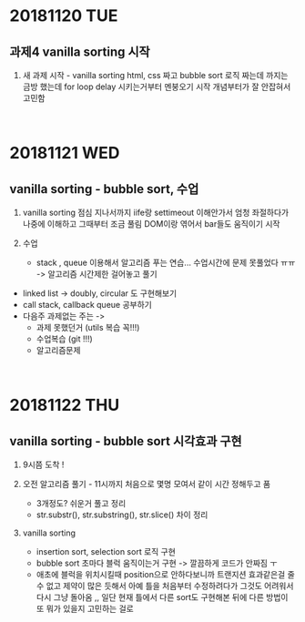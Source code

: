 # 20181120 TUE
## 과제4 vanilla sorting 시작

1. 새 과제 시작 - vanilla sorting
html, css 짜고 bubble sort 로직 짜는데 까지는 금방 했는데 for loop delay 시키는거부터 멘붕오기 시작
개념부터가 잘 안잡혀서 고민함
<br />


# 20181121 WED
## vanilla sorting - bubble sort, 수업

1. vanilla sorting
점심 지나서까지 iife랑 settimeout 이해안가서 엄청 좌절하다가 나중에 이해하고 그때부터 조금 풀림
DOM이랑 엮어서 bar들도 움직이기 시작

2. 수업
    - stack , queue 이용해서 알고리즘 푸는 연습...
수업시간에 문제 못풀었다 ㅠㅠ -> 알고리즘 시간제한 걸어놓고 풀기

- linked list -> doubly, circular 도 구현해보기
- call stack, callback queue 공부하기
- 다음주 과제없는 주는 ->
  - 과제 못했던거 (utils 복습 꼭!!!)
  - 수업복습 (git !!!)
  - 알고리즘문제
<br />


# 20181122 THU
## vanilla sorting - bubble sort 시각효과 구현

1. 9시쯤 도착 ! 

2. 오전 알고리즘 풀기 - 11시까지 
처음으로 몇명 모여서 같이 시간 정해두고 품
    - 3개정도? 쉬운거 풀고 정리 
    - str.substr(), str.substring(), str.slice() 차이 정리 

3. vanilla sorting
    - insertion sort, selection sort 로직 구현 
    - bubble sort 초마다 블럭 움직이는거 구현 -> 깔끔하게 코드가 안짜짐 ㅜ
    - 애초에 블럭을 위치시킬때 position으로 안하다보니까 트랜지션 효과같은걸 줄 수 없고 제약이 많은 듯해서 아예 틀을 처음부터 수정하려다가 그것도 어려워서 다시 그냥 돌아옴 ,, 일단 현재 틀에서 다른 sort도 구현해본 뒤에 다른 방법이 또 뭐가 있을지 고민하는 걸로
